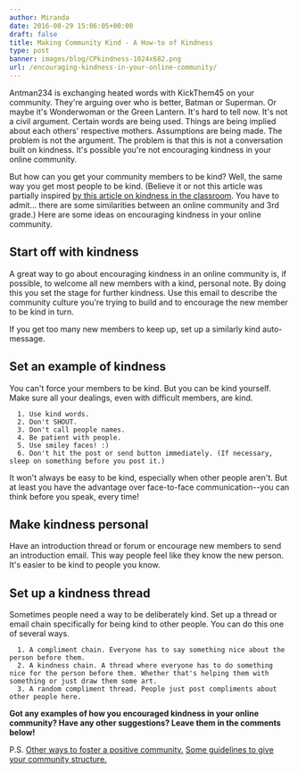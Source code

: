 ```yaml
---
author: Miranda
date: 2016-08-29 15:06:05+00:00
draft: false
title: Making Community Kind - A How-to of Kindness
type: post
banner: images/blog/CPkindness-1024x682.png
url: /encouraging-kindness-in-your-online-community/
---
```


Antman234 is exchanging heated words with KickThem45 on your community. They're arguing over who is better, Batman or Superman. Or maybe it's Wonderwoman or the Green Lantern. It's hard to tell now. It's not a civil argument. Certain words are being used. Things are being implied about each others' respective mothers. Assumptions are being made. The problem is not the argument. The problem is that this is not a conversation built on kindness. It's possible you're not encouraging kindness in your online community.

But how can you get your community members to be kind? Well, the same way you get most people to be kind. (Believe it or not this article was partially inspired [by this article on kindness in the classroom](http://greatergood.berkeley.edu/article/item/4_ways_to_encourage_kindness_in_students). You have to admit... there are some similarities between an online community and 3rd grade.) Here are some ideas on encouraging kindness in your online community.


## Start off with kindness


A great way to go about encouraging kindness in an online community is, if possible, to welcome all new members with a kind, personal note. By doing this you set the stage for further kindness. Use this email to describe the community culture you're trying to build and to encourage the new member to be kind in turn.

If you get too many new members to keep up, set up a similarly kind auto-message.


## Set an example of kindness


You can't force your members to be kind. But you can be kind yourself. Make sure all your dealings, even with difficult members, are kind.



 	  1. Use kind words.
 	  2. Don't SHOUT.
 	  3. Don't call people names.
 	  4. Be patient with people.
 	  5. Use smiley faces! :)
 	  6. Don't hit the post or send button immediately. (If necessary, sleep on something before you post it.)

It won't always be easy to be kind, especially when other people aren't. But at least you have the advantage over face-to-face communication--you can think before you speak, every time!


## Make kindness personal


Have an introduction thread or forum or encourage new members to send an introduction email. This way people feel like they know the new person. It's easier to be kind to people you know.


## Set up a kindness thread


Sometimes people need a way to be deliberately kind. Set up a thread or email chain specifically for being kind to other people. You can do this one of several ways.



 	  1. A compliment chain. Everyone has to say something nice about the person before them.
 	  2. A kindness chain. A thread where everyone has to do something nice for the person before them. Whether that's helping them with something or just draw them some art.
 	  3. A random compliment thread. People just post compliments about other people here.

**Got any examples of how you encouraged kindness in your online community? Have any other suggestions? Leave them in the comments below!**

P.S. [Other ways to foster a positive community.](https://www.mail-list.com/positive-community-culture/) [Some guidelines to give your community structure.](https://www.mail-list.com/mailing-list-guidelines/)




